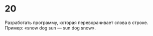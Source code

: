 # 20
Разработать программу, которая переворачивает слова в строке.
Пример: «snow dog sun — sun dog snow».
